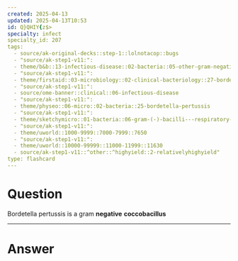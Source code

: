 ```yaml
---
created: 2025-04-13
updated: 2025-04-13T10:53
id: Q}QHIY{z$>
specialty: infect
specialty_id: 207
tags:
  - source/ak-original-decks::step-1::lolnotacop::bugs
  - "source/ak-step1-v11:": 
  - theme/b&b::13-infectious-disease::02-bacteria::05-other-gram-negatives
  - "source/ak-step1-v11:": 
  - theme/firstaid::03-microbiology::02-clinical-bacteriology::27-bordetella-pertussis
  - "source/ak-step1-v11:": 
  - source/ome-banner::clinical::06-infectious-disease
  - "source/ak-step1-v11:": 
  - theme/physeo::06-micro::02-bacteria::25-bordetella-pertussis
  - "source/ak-step1-v11:": 
  - theme/sketchymicro::01-bacteria::06-gram-(-)-bacilli---respiratory-tract::01-bordetella-pertussis
  - "source/ak-step1-v11:": 
  - theme/uworld::1000-9999::7000-7999::7650
  - "source/ak-step1-v11:": 
  - theme/uworld::10000-99999::11000-11999::11630
  - source/ak-step1-v11::^other::^highyield::2-relativelyhighyield"
type: flashcard
---
```


# Question
Bordetella pertussis is a gram **negative** **coccobacillus**

---

# Answer

